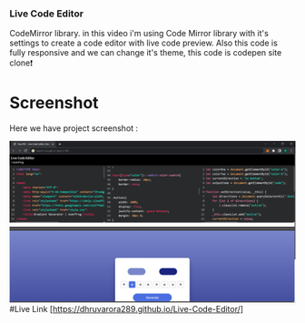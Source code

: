 

### Live Code Editor
CodeMirror library. in this video i'm using Code Mirror library with it's settings to create a code editor with live code preview. Also this code is fully responsive and we can change it's theme, this code is codepen site clone❗️

# Screenshot
Here we have project screenshot :

![screenshot](screenshot.png)
 #Live Link
 [https://dhruvarora289.github.io/Live-Code-Editor/]
